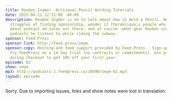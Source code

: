 ```yaml
---
title: Reuben Ingber -Artisanal Pencil Holding Tutorials
date: 2015-04-21 12:11:00 -06:00
description: Reuben Ingber is on to talk about How to Hold a Pencil. We discuss the
  struggles of finding sponsorship, wonder if there&rsquo;s people who want to learn
  about podcast ad sales out there, and of course -what gear Reuben uses and the
  podcasts he listens to while riding the subway.
sponsor: Feed.Press
sponsor-link: http://feed.press/smym
sponsor-copy: Hosting and feed support provided by Feed.Press.  Sign-up today and
  try FeedPress on a 14 day trial (no contracts or commitments). Use promo code "smym"
  during checkout to get 10% off your first year.
episode: 82
show: smym
mp3: http://podcasts-1.feedpress.co/10590/smym-82.mp3
layout: episode
---
```


Sorry. Due to importing issues, links and show notes were lost in translation.
